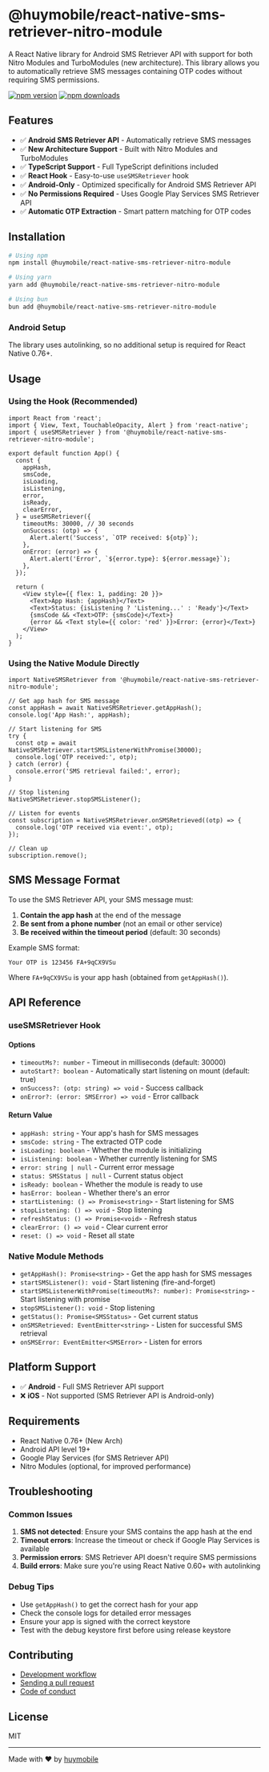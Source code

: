 # @huymobile/react-native-sms-retriever-nitro-module

A React Native library for Android SMS Retriever API with support for both Nitro Modules and TurboModules (new architecture). This library allows you to automatically retrieve SMS messages containing OTP codes without requiring SMS permissions.

[![npm version](https://badge.fury.io/js/%40huymobile%2Freact-native-sms-retriever-nitro-module.svg)](https://badge.fury.io/js/%40huymobile%2Freact-native-sms-retriever-nitro-module)
[![npm downloads](https://img.shields.io/npm/dm/@huymobile/react-native-sms-retriever-nitro-module.svg)](https://www.npmjs.com/package/@huymobile/react-native-sms-retriever-nitro-module)

## Features

- ✅ **Android SMS Retriever API** - Automatically retrieve SMS messages
- ✅ **New Architecture Support** - Built with Nitro Modules and TurboModules
- ✅ **TypeScript Support** - Full TypeScript definitions included
- ✅ **React Hook** - Easy-to-use `useSMSRetriever` hook
- ✅ **Android-Only** - Optimized specifically for Android SMS Retriever API
- ✅ **No Permissions Required** - Uses Google Play Services SMS Retriever API
- ✅ **Automatic OTP Extraction** - Smart pattern matching for OTP codes

## Installation

```sh
# Using npm
npm install @huymobile/react-native-sms-retriever-nitro-module

# Using yarn
yarn add @huymobile/react-native-sms-retriever-nitro-module

# Using bun
bun add @huymobile/react-native-sms-retriever-nitro-module
```

### Android Setup

The library uses autolinking, so no additional setup is required for React Native 0.76+.

## Usage

### Using the Hook (Recommended)

```tsx
import React from 'react';
import { View, Text, TouchableOpacity, Alert } from 'react-native';
import { useSMSRetriever } from '@huymobile/react-native-sms-retriever-nitro-module';

export default function App() {
  const {
    appHash,
    smsCode,
    isLoading,
    isListening,
    error,
    isReady,
    clearError,
  } = useSMSRetriever({
    timeoutMs: 30000, // 30 seconds
    onSuccess: (otp) => {
      Alert.alert('Success', `OTP received: ${otp}`);
    },
    onError: (error) => {
      Alert.alert('Error', `${error.type}: ${error.message}`);
    },
  });

  return (
    <View style={{ flex: 1, padding: 20 }}>
      <Text>App Hash: {appHash}</Text>
      <Text>Status: {isListening ? 'Listening...' : 'Ready'}</Text>
      {smsCode && <Text>OTP: {smsCode}</Text>}
      {error && <Text style={{ color: 'red' }}>Error: {error}</Text>}
    </View>
  );
}
```

### Using the Native Module Directly

```tsx
import NativeSMSRetriever from '@huymobile/react-native-sms-retriever-nitro-module';

// Get app hash for SMS message
const appHash = await NativeSMSRetriever.getAppHash();
console.log('App Hash:', appHash);

// Start listening for SMS
try {
  const otp = await NativeSMSRetriever.startSMSListenerWithPromise(30000);
  console.log('OTP received:', otp);
} catch (error) {
  console.error('SMS retrieval failed:', error);
}

// Stop listening
NativeSMSRetriever.stopSMSListener();

// Listen for events
const subscription = NativeSMSRetriever.onSMSRetrieved((otp) => {
  console.log('OTP received via event:', otp);
});

// Clean up
subscription.remove();
```

## SMS Message Format

To use the SMS Retriever API, your SMS message must:

1. **Contain the app hash** at the end of the message
2. **Be sent from a phone number** (not an email or other service)
3. **Be received within the timeout period** (default: 30 seconds)

Example SMS format:

```
Your OTP is 123456 FA+9qCX9VSu
```

Where `FA+9qCX9VSu` is your app hash (obtained from `getAppHash()`).

## API Reference

### useSMSRetriever Hook

#### Options

- `timeoutMs?: number` - Timeout in milliseconds (default: 30000)
- `autoStart?: boolean` - Automatically start listening on mount (default: true)
- `onSuccess?: (otp: string) => void` - Success callback
- `onError?: (error: SMSError) => void` - Error callback

#### Return Value

- `appHash: string` - Your app's hash for SMS messages
- `smsCode: string` - The extracted OTP code
- `isLoading: boolean` - Whether the module is initializing
- `isListening: boolean` - Whether currently listening for SMS
- `error: string | null` - Current error message
- `status: SMSStatus | null` - Current status object
- `isReady: boolean` - Whether the module is ready to use
- `hasError: boolean` - Whether there's an error
- `startListening: () => Promise<string>` - Start listening for SMS
- `stopListening: () => void` - Stop listening
- `refreshStatus: () => Promise<void>` - Refresh status
- `clearError: () => void` - Clear current error
- `reset: () => void` - Reset all state

### Native Module Methods

- `getAppHash(): Promise<string>` - Get the app hash for SMS messages
- `startSMSListener(): void` - Start listening (fire-and-forget)
- `startSMSListenerWithPromise(timeoutMs?: number): Promise<string>` - Start listening with promise
- `stopSMSListener(): void` - Stop listening
- `getStatus(): Promise<SMSStatus>` - Get current status
- `onSMSRetrieved: EventEmitter<string>` - Listen for successful SMS retrieval
- `onSMSError: EventEmitter<SMSError>` - Listen for errors

## Platform Support

- ✅ **Android** - Full SMS Retriever API support
- ❌ **iOS** - Not supported (SMS Retriever API is Android-only)

## Requirements

- React Native 0.76+ (New Arch)
- Android API level 19+
- Google Play Services (for SMS Retriever API)
- Nitro Modules (optional, for improved performance)

## Troubleshooting

### Common Issues

1. **SMS not detected**: Ensure your SMS contains the app hash at the end
2. **Timeout errors**: Increase the timeout or check if Google Play Services is available
3. **Permission errors**: SMS Retriever API doesn't require SMS permissions
4. **Build errors**: Make sure you're using React Native 0.60+ with autolinking

### Debug Tips

- Use `getAppHash()` to get the correct hash for your app
- Check the console logs for detailed error messages
- Ensure your app is signed with the correct keystore
- Test with the debug keystore first before using release keystore

## Contributing

- [Development workflow](CONTRIBUTING.md#development-workflow)
- [Sending a pull request](CONTRIBUTING.md#sending-a-pull-request)
- [Code of conduct](CODE_OF_CONDUCT.md)

## License

MIT

---

Made with ❤️ by [huymobile](https://github.com/huytdps13400)
